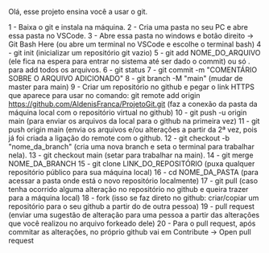 Olá, esse projeto ensina você a usar o git.

1 - Baixa o git e instala na máquina.
2 - Cria uma pasta no seu PC e abre essa pasta no VSCode.
3 - Abre essa pasta no windows e botão direito -> Git Bash Here (ou abre um terminal no VSCode e escolhe o terminal bash)
4 - git init (inicializar um repositório git vazio)
5 - git add NOME_DO_ARQUIVO (ele fica na espera para entrar no sistema até ser dado o commit) ou só . para add todos os arquivos.
6 - git status
7 - git commit -m "COMENTÁRIO SOBRE O ARQUIVO ADICIONADO"
8 - git branch -M "main" (mudar de master para main)
9 - Criar um repositório no github e pegar o link HTTPS que aparece para usar no comando: git remote add origin https://github.com/AldenisFranca/ProjetoGit.git (faz a conexão da pasta da máquina local com o repositório virtual no github)
10 - git push -u origin main (para enviar os arquivos da local para o github na primeira vez)
11 - git push origin main (envia os arquivos e/ou alterações a partir da 2ª vez, pois já foi criada a ligação do remote com o github.
12 - git checkout -b "nome_da_branch" (cria uma nova branch e seta o terminal para trabalhar nela).
13 - git checkout main (setar para trabalhar na main).
14 - git merge NOME_DA_BRANCH
15 - git clone LINK_DO_REPOSITÓRIO (puxa qualquer repositório público para sua máquina local)
16 - cd NOME_DA_PASTA (para acessar a pasta onde está o novo repositório localmente)
17 - git pull (caso tenha ocorrido alguma alteração no repositório no github e queira trazer para a máquina local)
18 - fork (isso se faz direto no github: criar/copiar um repositório para o seu github a partir do de outra pessoa)
19 - pull request (enviar uma sugestão de alteração para uma pessoa a partir das alterações que você realizou no arquivo forkeado dele)
20 - Para o pull request, após commitar as alterações, no próprio github vai em Contribute -> Open pull request